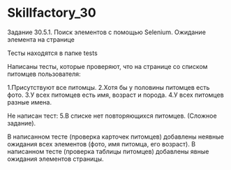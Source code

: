 # Skillfactory_30
Задание 30.5.1. Поиск элементов с помощью Selenium. Ожидание элемента на странице

Тесты находятся в папке tests

Написаны тесты, которые проверяют, что на странице со списком питомцев пользователя:

1.Присутствуют все питомцы.
2.Хотя бы у половины питомцев есть фото.
3.У всех питомцев есть имя, возраст и порода.
4.У всех питомцев разные имена.

Не написан тест:
5.В списке нет повторяющихся питомцев. (Сложное задание).


В написанном тесте (проверка карточек питомцев) добавлены неявные ожидания всех элементов (фото, имя питомца, его возраст).
В написанном тесте (проверка таблицы питомцев) добавлены явные ожидания элементов страницы.
